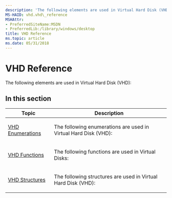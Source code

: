 ```yaml
---
description: 'The following elements are used in Virtual Hard Disk (VHD):'
MS-HAID: vhd.vhd\_reference
MSHAttr:
- PreferredSiteName:MSDN
- PreferredLib:/library/windows/desktop
title: VHD Reference
ms.topic: article
ms.date: 05/31/2018
---
```


# <span id="vhd.vhd_reference"></span>VHD Reference

The following elements are used in Virtual Hard Disk (VHD):

## <span id="in_this_section"></span>In this section


| Topic | Description | 
|-------|-------------|
| <p><a href="vhd-enumerations.md">VHD Enumerations</a></p> | <p>The following enumerations are used in Virtual Hard Disk (VHD):</p> | 
| <p><a href="vhd-functions.md">VHD Functions</a></p> | <p>The following functions are used in Virtual Disks:</p> | 
| <p><a href="vhd-structures.md">VHD Structures</a></p> | <p>The following structures are used in Virtual Hard Disk (VHD):</p> | 


 

 

 



